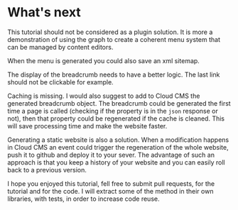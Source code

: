 # What's next

This tutorial should not be considered as a plugin solution. It is more a demonstration of using the graph to create a coherent menu system that can be managed by content editors.

When the menu is generated you could also save an xml sitemap.

The display of the breadcrumb needs to have a better logic. The last link should not be clickable for example.

Caching is missing. I would also suggest to add to Cloud CMS the generated breadcrumb object. The breadcrumb could be generated the first time a page is called \(checking if the property is in the `json` response or not\), then that property could be regenerated if the cache is cleaned. This will save processing time and make the website faster.

Generating a static website is also a solution. When a modification happens in Cloud CMS an event could trigger the regeneration of the whole website, push it to github and deploy it to your sever. The advantage of such an approach is that you keep a history of your website and you can easily roll back to a previous version.

I hope you enjoyed this tutorial, fell free to submit pull requests, for the tutorial and for the code. I will extract some of the method in their own libraries, with tests, in order to increase code reuse.

